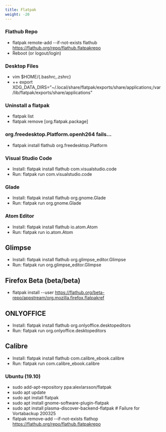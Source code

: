 ```yaml
---
title: Flatpak
weight: -20
---
```


### Flathub Repo
- flatpak remote-add --if-not-exists flathub https://flathub.org/repo/flathub.flatpakrepo
- Reboot (or logout/login)

### Desktop Files
- vim $HOME/{.bashrc,.zshrc}
- ++ export XDG_DATA_DIRS="~/.local/share/flatpak/exports/share/applications;/var/lib/flatpak/exports/share/applications"

### Uninstall a flatpak
- flatpak list
- flatpak remove [org.flatpak.package]

### org.freedesktop.Platform.openh264 fails...
- flatpak install flathub org.freedesktop.Platform

### Visual Studio Code
- Install: flatpak install flathub com.visualstudio.code
- Run: flatpak run com.visualstudio.code

### Glade
- Install: flatpak install flathub org.gnome.Glade
- Run: flatpak run org.gnome.Glade

### Atom Editor
- Install: flatpak install flathub io.atom.Atom
- Run: flatpak run io.atom.Atom

## Glimpse
- Install: flatpak install flathub org.glimpse_editor.Glimpse
- Run: flatpak run org.glimpse_editor.Glimpse

## Firefox Beta (beta/beta)
- flatpak install --user https://flathub.org/beta-repo/appstream/org.mozilla.firefox.flatpakref

## ONLYOFFICE
- Install: flatpak install flathub org.onlyoffice.desktopeditors
- Run: flatpak run org.onlyoffice.desktopeditors

## Calibre
- Install: flatpak install flathub com.calibre_ebook.calibre
- Run: flatpak run com.calibre_ebook.calibre

### Ubuntu (19.10)
- sudo add-apt-repository ppa:alexlarsson/flatpak
- sudo apt update
- sudo apt install flatpak
- sudo apt install gnome-software-plugin-flatpak
- sudo apt install plasma-discover-backend-flatpak # Failure for Vortabackup 200325
- flatpak remove-add --if-not-exists flathop https://flathub.org/repo/flathub.flatpakrepo
